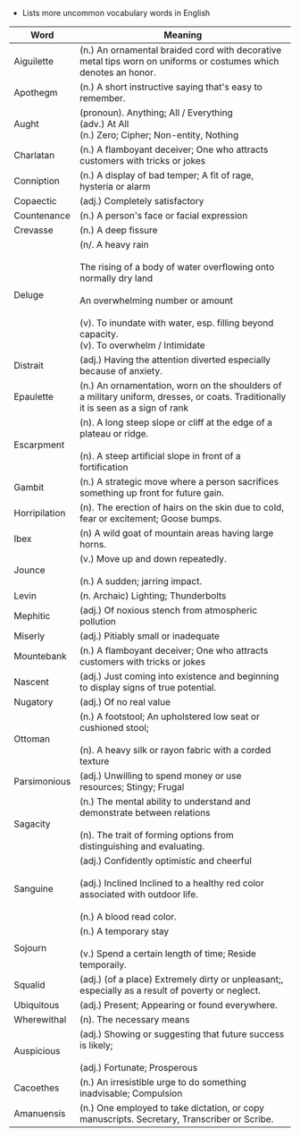 * Lists more uncommon vocabulary words in English

| Word          | Meaning                                                                                                                                                                                                                               |
| ------------- | ------------------------------------------------------------------------------------------------------------------------------------------------------------------------------------------------------------------------------------- |
| Aiguilette    | (n.) An ornamental braided cord with decorative metal tips worn on uniforms or costumes which denotes an honor.                                                                                                                       |
| Apothegm      | (n.) A short instructive saying that's easy to remember.                                                                                                                                                                              |
| Aught         | (pronoun). Anything; All / Everything<br>(adv.) At All<br>(n.) Zero; Cipher; Non-entity, Nothing                                                                                                                                      |
| Charlatan     | (n.) A flamboyant deceiver; One who attracts customers with tricks or jokes                                                                                                                                                           |
| Conniption    | (n.) A display of bad temper; A fit of rage, hysteria or alarm                                                                                                                                                                        |
| Copaectic     | (adj.) Completely satisfactory                                                                                                                                                                                                        |
| Countenance   | (n.) A person's face or facial expression                                                                                                                                                                                             |
| Crevasse      | (n.) A deep fissure                                                                                                                                                                                                                   |
| Deluge        | (n/. A heavy rain<br><br>The rising of a body of water overflowing onto normally dry land<br><br>An overwhelming number or amount<br><br>(v). To inundate with water, esp. filling beyond capacity.<br>(v). To overwhelm / Intimidate |
| Distrait      | (adj.) Having the attention diverted especially because of anxiety.                                                                                                                                                                   |
| Epaulette     | (n.) An ornamentation, worn on the shoulders of a military uniform, dresses, or coats. Traditionally it is seen as a sign of rank                                                                                                     |
| Escarpment    | (n). A long steep slope or cliff at the edge of a plateau or ridge.<br><br>(n). A steep artificial slope in front of a fortification                                                                                                  |
| Gambit        | (n.) A strategic move where a person sacrifices something up front for future gain.                                                                                                                                                   |
| Horripilation | (n). The erection of hairs on the skin due to cold, fear or excitement; Goose bumps.                                                                                                                                                  |
| Ibex          | (n) A wild goat of mountain areas having large horns.                                                                                                                                                                                 |
| Jounce        | (v.) Move up and down repeatedly.<br><br>(n.) A sudden; jarring impact.                                                                                                                                                               |
| Levin         | (n. Archaic) Lighting; Thunderbolts                                                                                                                                                                                                   |
| Mephitic      | (adj.) Of noxious stench from atmospheric pollution                                                                                                                                                                                   |
| Miserly       | (adj.) Pitiably small or  inadequate                                                                                                                                                                                                  |
| Mountebank    | (n.) A flamboyant deceiver; One who attracts customers with tricks or jokes                                                                                                                                                           |
| Nascent       | (adj.) Just coming into existence and beginning to display signs of true potential.                                                                                                                                                   |
| Nugatory      | (adj.) Of no real value                                                                                                                                                                                                               |
| Ottoman       | (n.) A footstool; An upholstered low seat or cushioned stool;<br><br>(n). A heavy silk or rayon fabric with a corded texture                                                                                                          |
| Parsimonious  | (adj.) Unwilling to spend money or use resources; Stingy; Frugal                                                                                                                                                                      |
| Sagacity      | (n.) The mental ability to understand and demonstrate between relations<br><br>(n). The trait of forming options from distinguishing and evaluating.                                                                                  |
| Sanguine      | (adj.) Confidently optimistic and  cheerful<br><br>(adj.) Inclined Inclined to a healthy red color associated with outdoor life.<br><br>(n.) A blood read color.                                                                      |
| Sojourn       | (n.) A temporary stay <br><br>(v.) Spend a certain length of time; Reside temporaily.                                                                                                                                                 |
| Squalid       | (adj.) (of a place) Extremely dirty or unpleasant;, especially as a result of poverty or neglect.                                                                                                                                     |
| Ubiquitous    | (adj.) Present; Appearing or found everywhere.                                                                                                                                                                                        |
| Wherewithal   | (n). The necessary means                                                                                                                                                                                                              |
| Auspicious    | (adj.) Showing or suggesting that future success is likely;  <br><br>(adj.) Fortunate; Prosperous                                                                                                                                     |
| Cacoethes     | (n.) An irresistible urge to do something inadvisable; Compulsion                                                                                                                                                                     |
| Amanuensis    | (n.) One employed to take dictation, or copy manuscripts. Secretary, Transcriber or Scribe.                                                                                                                                           |
 
